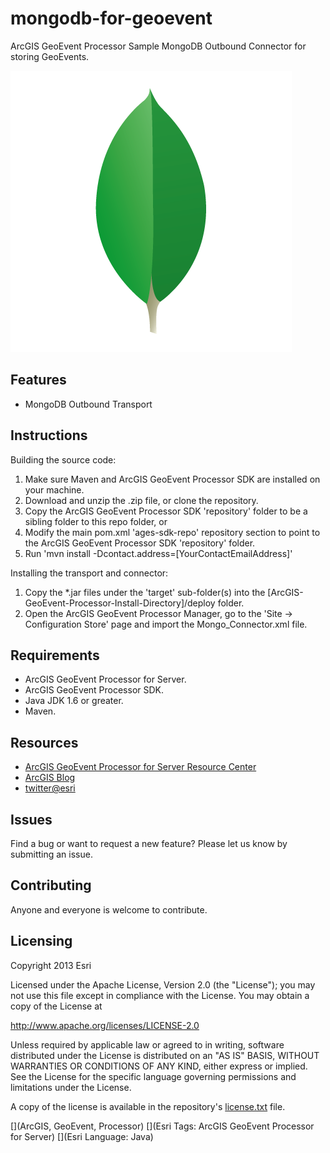 # mongodb-for-geoevent

ArcGIS GeoEvent Processor Sample MongoDB Outbound Connector for storing GeoEvents.

![App](mongodb-for-geoevent.png?raw=true)

## Features
* MongoDB Outbound Transport

## Instructions

Building the source code:

1. Make sure Maven and ArcGIS GeoEvent Processor SDK are installed on your machine.
2. Download and unzip the .zip file, or clone the repository.
3. Copy the ArcGIS GeoEvent Processor SDK 'repository' folder to be a sibling folder to this repo folder, or
4. Modify the main pom.xml 'ages-sdk-repo' repository section to point to the ArcGIS GeoEvent Processor SDK 'repository' folder.
5. Run 'mvn install -Dcontact.address=[YourContactEmailAddress]'

Installing the transport and connector:

1. Copy the *.jar files under the 'target' sub-folder(s) into the [ArcGIS-GeoEvent-Processor-Install-Directory]/deploy folder.
2. Open the ArcGIS GeoEvent Processor Manager, go to the 'Site -> Configuration Store' page and import the Mongo_Connector.xml file.

## Requirements

* ArcGIS GeoEvent Processor for Server.
* ArcGIS GeoEvent Processor SDK.
* Java JDK 1.6 or greater.
* Maven.

## Resources

* [ArcGIS GeoEvent Processor for Server Resource Center](http://resources.arcgis.com/en/communities/geoevent)
* [ArcGIS Blog](http://blogs.esri.com/esri/arcgis/)
* [twitter@esri](http://twitter.com/esri)

## Issues

Find a bug or want to request a new feature?  Please let us know by submitting an issue.

## Contributing

Anyone and everyone is welcome to contribute. 

## Licensing
Copyright 2013 Esri

Licensed under the Apache License, Version 2.0 (the "License");
you may not use this file except in compliance with the License.
You may obtain a copy of the License at

   http://www.apache.org/licenses/LICENSE-2.0

Unless required by applicable law or agreed to in writing, software
distributed under the License is distributed on an "AS IS" BASIS,
WITHOUT WARRANTIES OR CONDITIONS OF ANY KIND, either express or implied.
See the License for the specific language governing permissions and
limitations under the License.

A copy of the license is available in the repository's [license.txt](license.txt?raw=true) file.

[](ArcGIS, GeoEvent, Processor)
[](Esri Tags: ArcGIS GeoEvent Processor for Server)
[](Esri Language: Java)